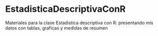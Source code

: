 # EstadisticaDescriptivaConR
Materiales para la clase Estadistica descriptiva con R: presentando mis datos con tablas, graficas y medidas de resumen
